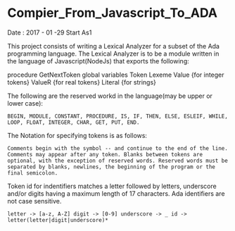 # Compier_From_Javascript_To_ADA
Date : 2017 - 01 -29 Start As1

This project consists of writing a Lexical Analyzer for a subset of the Ada programming language. The Lexical Analyzer is to be a module written in the language of Javascript(NodeJs) that exports the following:

  procedure GetNextToken
  global variables Token
      Lexeme
      Value {for integer tokens}
      ValueR {for real tokens}
      Literal {for strings}

  The following are the reserved workd in the language(may be upper or lower case):

  `BEGIN, MODULE, CONSTANT, PROCEDURE, IS, IF, THEN, ELSE, ESLEIF, WHILE, LOOP, FLOAT, INTEGER, CHAR, GET, PUT, END. `

  The Notation for specifying tokens is as follows:

  `Comments begin with the symbol -- and continue to the end of the line. Comments may appear after any token.
  Blanks between tokens are optional, with the exception of reserved words. Reserved words must be separated by blanks, newlines, the beginning of the program or the final semicolon.`

  Token id for indentifiers matches a letter followed by letters, underscore and/or digits having a maximum length of 17 characters. Ada identifiers are not case sensitive.

  `letter -> [a-z, A-Z]
   digit -> [0-9]
   underscore -> _
   id -> letter(letter|digit|underscore)*`
